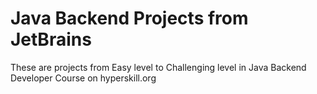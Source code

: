 # Java Backend Projects from JetBrains
These are projects from Easy level to Challenging level in Java Backend Developer Course on hyperskill.org
